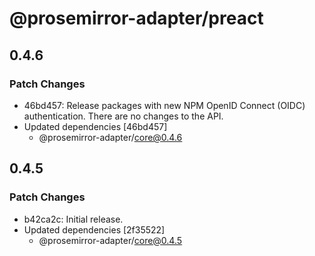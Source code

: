# @prosemirror-adapter/preact

## 0.4.6

### Patch Changes

- 46bd457: Release packages with new NPM OpenID Connect (OIDC) authentication. There are no changes to the API.
- Updated dependencies [46bd457]
  - @prosemirror-adapter/core@0.4.6

## 0.4.5

### Patch Changes

- b42ca2c: Initial release.
- Updated dependencies [2f35522]
  - @prosemirror-adapter/core@0.4.5
